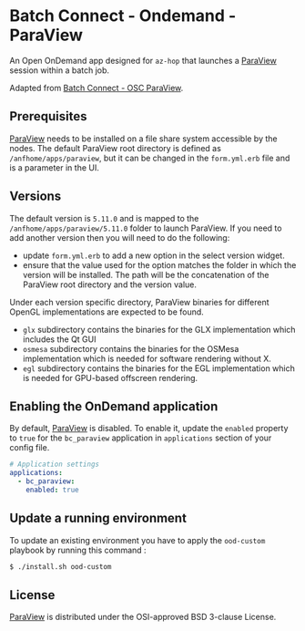# Batch Connect - Ondemand - ParaView

An Open OnDemand app designed for `az-hop` that launches a [ParaView] session within a batch job.

Adapted from [Batch Connect - OSC ParaView](https://github.com/OSC/bc_osc_paraview).

## Prerequisites

[ParaView] needs to be installed on a file share system accessible by the nodes. The default ParaView root directory
is defined as `/anfhome/apps/paraview`, but it can be changed in the `form.yml.erb` file and is a parameter in the UI.

## Versions

The default version is `5.11.0` and is mapped to the `/anfhome/apps/paraview/5.11.0` folder to launch ParaView.
If you need to add another version then you will need to do the following:

- update `form.yml.erb` to add a new option in the select version widget.
- ensure that the value used for the option matches the folder in which the version will be installed.
  The path will be the concatenation of the ParaView root directory and the version value.

Under each version specific directory, ParaView binaries for different OpenGL implementations are expected to be found.
- `glx` subdirectory contains the binaries for the GLX implementation which includes the Qt GUI
- `osmesa` subdirectory contains the binaries for the OSMesa implementation which is needed for software rendering without X.
- `egl` subdirectory contains the binaries for the EGL implementation which is needed for GPU-based offscreen rendering.

## Enabling the OnDemand application

By default, [ParaView] is disabled. To enable it, update the `enabled` property to `true` for the `bc_paraview`
application in `applications` section of your config file.

```yml
# Application settings
applications:
  - bc_paraview:
    enabled: true
```

## Update a running environment

To update an existing environment you have to apply the `ood-custom` playbook by running this command :

```bash
$ ./install.sh ood-custom
```

## License

[ParaView] is distributed under the OSI-approved BSD 3-clause License.

[ParaView]: https://www.paraview.org/
